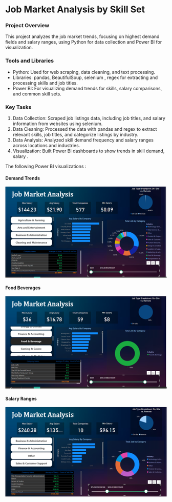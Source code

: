 # Job Market Analysis by Skill Set

### Project Overview
This project analyzes the job market trends, focusing on highest demand  fields and salary ranges, using Python for data collection and Power BI for visualization.

### Tools and Libraries
- Python: Used for web scraping, data cleaning, and text processing.
- Libraries: pandas, BeautifulSoup, selenium ,  regex for extracting and processing skills and job titles.
- Power BI: For visualizing demand trends for skills, salary comparisons, and common skill sets.

### Key Tasks
1. Data Collection: Scraped job listings data, including  job titles, and salary information from websites using selenium.
2. Data Cleaning: Processed the data with pandas  and regex to extract relevant skills, job titles, and categorize listings by industry.
3. Data Analysis: Analyzed skill demand frequency and salary ranges across locations and industries.
4. Visualization: Built Power BI dashboards to show trends in skill demand, salary .



The following Power BI visualizations :

#### Demand Trends
![Fields  Demand Trends](job1.png)

#### Food Beverages 
![Food And Beverages ](job2.png)

####  Salary Ranges 
![Price Range Analysis of different Jobs](job3.png)



